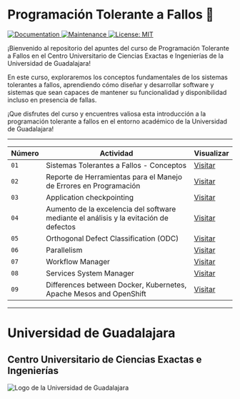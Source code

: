 # Programación Tolerante a Fallos 🚀
<p>
  <a href="http://www.cucei.udg.mx/" target="_blank">
    <img alt="Documentation" src="https://img.shields.io/badge/UDG_-CUCEI-blue" target="_blank" />
  </a>
  <a href="https://github.com/Yuberley/Fault-Tolerant-Computing" target="_blank">
    <img alt="Maintenance" src="https://img.shields.io/badge/Construcci%C3%B3n-Si-green" target="_blank" />
  </a>
  <a href="https://github.com/Yuberley/Fault-Tolerant-Computing/blob/main/LICENSE" target="_blank">
    <img alt="License: MIT" src="https://img.shields.io/badge/License-MIT-yellow.svg" target="_blank" />
  </a>
</p>

¡Bienvenido al repositorio del apuntes del curso de Programación Tolerante a Fallos en el Centro Universitario de Ciencias Exactas e Ingenierías de la Universidad de Guadalajara!

En este curso, exploraremos los conceptos fundamentales de los sistemas tolerantes a fallos, aprendiendo cómo diseñar y desarrollar software y sistemas que sean capaces de mantener su funcionalidad y disponibilidad incluso en presencia de fallas.

¡Que disfrutes del curso y encuentres valiosa esta introducción a la programación tolerante a fallos en el entorno académico de la Universidad de Guadalajara!


---


| Número | Actividad | Visualizar |
| --- | --- | --- |
| `01` | Sistemas Tolerantes a Fallos - Conceptos | [Visitar](https://github.com/Yuberley/Fault-Tolerant-Computing/tree/main/course/1_concepts) |
| `02` | Reporte de Herramientas para el Manejo de Errores en Programación | [Visitar](https://github.com/Yuberley/Fault-Tolerant-Computing/tree/main/course/2_tool_handling) |
| `03` | Application checkpointing | [Visitar](https://github.com/Yuberley/Fault-Tolerant-Computing/tree/main/course/3_checkpointing) |
| `04` | Aumento de la excelencia del software mediante el análisis y la evitación de defectos | [Visitar](https://github.com/Yuberley/Fault-Tolerant-Computing/tree/main/course/4_software_excellence_augmentation_through_defect_analysis_and_avoidance) |
| `05` | Orthogonal Defect Classification (ODC) | [Visitar](https://github.com/Yuberley/Fault-Tolerant-Computing/tree/main/course/5_orthogonal_defect_classification) |
| `06` | Parallelism | [Visitar](https://github.com/Yuberley/Fault-Tolerant-Computing/tree/main/course/6_parallelism) |
| `07` | Workflow Manager | [Visitar](https://github.com/Yuberley/Fault-Tolerant-Computing/tree/main/course/7_workflow_manager) |
| `08` | Services System Manager | [Visitar](https://github.com/Yuberley/Fault-Tolerant-Computing/tree/main/course/8_services_manager) |
| `09` | Differences between Docker, Kubernetes, Apache Mesos and OpenShift | [Visitar](https://github.com/Yuberley/Fault-Tolerant-Computing/tree/main/course/9_devops_applications) |


---
# Universidad de Guadalajara
## Centro Universitario de Ciencias Exactas e Ingenierías

![Logo de la Universidad de Guadalajara](http://www.cusur.udg.mx/es/sites/default/files/adjuntos/logo_udeg_color_horizontal_1.png)
